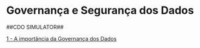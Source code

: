 # Governança e Segurança dos Dados


<!-- - ### [Entender a importância da Governança dos Dados](https://notebooklm.google.com/notebook/16ca856b-bd71-42fc-a03a-ae1175dffd10?artifactId=a89dbd50-c637-4cea-bd15-a6c41155f29f) -->


##CDO SIMULATOR##

[1 - A importância da Governança dos Dados](https://cdo-quest-fb589d46.base44.app/)

